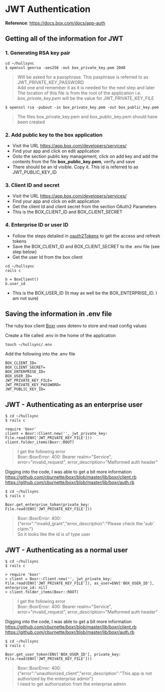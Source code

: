 # JWT Authentication
__Reference__: https://docs.box.com/docs/app-auth

## Getting all of the information for JWT

### 1. Generating RSA key pair
```
cd ~/hullsync
$ openssl genrsa -aes256 -out box_private_key.pem 2048
```
> WIll be asked for a passphrase. This pasphrase is referred to as JWT_PRIVATE_KEY_PASSWORD      
> Add one and remember it as it is needed for the next step and later     
> The location of this file is from the root of the application i.e. _box_private_key.pem_ will be the value for JWT_PRIVATE_KEY_FILE
```
$ openssl rsa -pubout -in box_private_key.pem -out box_public_key.pem
```
> The files box_private_key.pem and box_public_key.pem should have been created

### 2. Add public key to the box application
* Visit the URL https://app.box.com/developers/services/ 
* Find your app and click on edit application
* Goto the section public key management, click on add key and add the contents from the file __box_public_key.pem__, verify and save
* There should be an id visible. Copy it. This id is referred to as JWT_PUBLIC_KEY_ID

### 3. Client ID and secret 
* Visit the URL https://app.box.com/developers/services/ 
* Find your app and click on edit application
* Get the client Id and client secret from the section OAuth2 Parameters
* This is the BOX_CLIENT_ID and BOX_CLIENT_SECRET

### 4. Enterprise ID or user ID    
* Follow the steps detailed in [oauth2Tokens](https://github.com/uohull/hullsync/blob/master/doc/oauth2Tokens.md) to get the access and refresh tokens
* Save the BOX_CLIENT_ID and BOX_CLIENT_SECRET to the .env file (see step below)
* Get the user Id from the box client
```
cd ~/hullsync
rails c
```
```
b = BoxClient()
b.user_id
```
* This is the BOX_USER_ID (It may as well be the BOX_ENTERPRISE_ID. I am not sure)

## Saving the information in .env file
The ruby box client [Boxr](https://github.com/cburnette/boxr) uses dotenv to store and read config values

Create a file called .env in the home of the application
```
touch ~/hullsync/.env
```
Add the following into the .env file
```
BOX_CLIENT_ID=
BOX_CLIENT_SECRET=
BOX_ENTERPRISE_ID=
BOX_USER_ID=
JWT_PRIVATE_KEY_FILE=
JWT_PRIVATE_KEY_PASSWORD=
JWT_PUBLIC_KEY_ID=
```
## JWT - Authenticating as an enterprise user
```
$ cd ~/hullsync
$ rails c
```
```
require 'boxr'
client = Boxr::Client.new('', jwt_private_key: File.read(ENV['JWT_PRIVATE_KEY_FILE']))
client.folder_items(Boxr::ROOT)
```
> I get the following error    
> Boxr::BoxrError: 400: Bearer realm="Service", error="invalid_request", error_description="Malformed auth header"


Digging into the code, I was able to get a bit more information     
https://github.com/cburnette/boxr/blob/master/lib/boxr/client.rb    
https://github.com/cburnette/boxr/blob/master/lib/boxr/auth.rb
```
$ cd ~/hullsync
$ rails c
```
```
Boxr.get_enterprise_token(private_key: File.read(ENV['JWT_PRIVATE_KEY_FILE']))
```
> Boxr::BoxrError: 400: {"error":"invalid_grant","error_description":"Please check the 'sub' claim."}    
> So it looks like the id is of type user

## JWT - Authenticating as a normal user
```
$ cd ~/hullsync
$ rails c
```
```
> require 'boxr'
> client = Boxr::Client.new('', jwt_private_key: File.read(ENV['JWT_PRIVATE_KEY_FILE']), as_user=ENV['BOX_USER_ID'], enterprise_id: nil)
> client.folder_items(Boxr::ROOT)
```
> I get the following error    
> Boxr::BoxrError: 400: Bearer realm="Service", error="invalid_request", error_description="Malformed auth header"

Digging into the code, I was able to get a bit more information    
https://github.com/cburnette/boxr/blob/master/lib/boxr/client.rb    
https://github.com/cburnette/boxr/blob/master/lib/boxr/auth.rb
```
$ cd ~/hullsync
$ rails c
```
```
Boxr.get_user_token(ENV['BOX_USER_ID'], private_key: File.read(ENV['JWT_PRIVATE_KEY_FILE']))
```
> Boxr::BoxrError: 400: {"error":"unauthorized_client","error_description":"This app is not authorized by the enterprise admin"}    
> I need to get authorization from the enterprise admin
